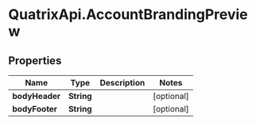 # QuatrixApi.AccountBrandingPreview

## Properties
Name | Type | Description | Notes
------------ | ------------- | ------------- | -------------
**bodyHeader** | **String** |  | [optional] 
**bodyFooter** | **String** |  | [optional] 


